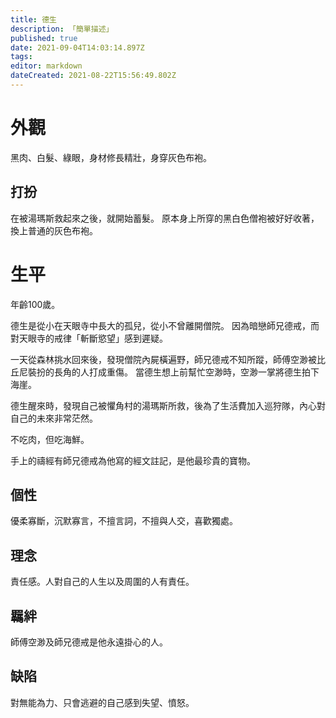 ```yaml
---
title: 德生
description: 「簡單描述」
published: true
date: 2021-09-04T14:03:14.897Z
tags: 
editor: markdown
dateCreated: 2021-08-22T15:56:49.802Z
---
```


# 外觀
黑肉、白髮、綠眼，身材修長精壯，身穿灰色布袍。
## 打扮
在被湯瑪斯救起來之後，就開始蓄髮。
原本身上所穿的黑白色僧袍被好好收著，換上普通的灰色布袍。
# 生平
年齡100歲。

德生是從小在天眼寺中長大的孤兒，從小不曾離開僧院。
因為暗戀師兄德戒，而對天眼寺的戒律「斬斷慾望」感到遲疑。

一天從森林挑水回來後，發現僧院內屍橫遍野，師兄德戒不知所蹤，師傅空渺被比丘尼裝扮的長角的人打成重傷。
當德生想上前幫忙空渺時，空渺一掌將德生拍下海崖。

德生醒來時，發現自己被懼角村的湯瑪斯所救，後為了生活費加入巡狩隊，內心對自己的未來非常茫然。

不吃肉，但吃海鮮。

手上的禱經有師兄德戒為他寫的經文註記，是他最珍貴的寶物。

## 個性
優柔寡斷，沉默寡言，不擅言詞，不擅與人交，喜歡獨處。
## 理念
責任感。人對自己的人生以及周圍的人有責任。
## 羈絆
師傅空渺及師兄德戒是他永遠掛心的人。
## 缺陷
對無能為力、只會逃避的自己感到失望、憤怒。